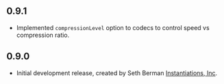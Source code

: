 ## 0.9.1

- Implemented `compressionLevel` option to codecs to control speed vs compression ratio.

## 0.9.0

- Initial development release, created by Seth Berman [Instantiations, Inc](https://www.instantiations.com).

